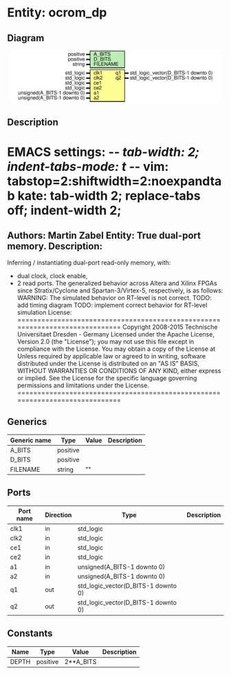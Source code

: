 # Entity: ocrom_dp
## Diagram
![Diagram](ocrom_dp.svg "Diagram")
## Description
EMACS settings: -*-  tab-width: 2; indent-tabs-mode: t -*-
vim: tabstop=2:shiftwidth=2:noexpandtab
kate: tab-width 2; replace-tabs off; indent-width 2;
=============================================================================
Authors:				 	Martin Zabel
Entity:				 	True dual-port memory.
Description:
-------------------------------------
Inferring / instantiating dual-port read-only memory, with:
* dual clock, clock enable,
* 2 read ports.
The generalized behavior across Altera and Xilinx FPGAs since
Stratix/Cyclone and Spartan-3/Virtex-5, respectively, is as follows:
WARNING: The simulated behavior on RT-level is not correct.
TODO: add timing diagram
TODO: implement correct behavior for RT-level simulation
License:
=============================================================================
Copyright 2008-2015 Technische Universitaet Dresden - Germany
Licensed under the Apache License, Version 2.0 (the "License");
you may not use this file except in compliance with the License.
You may obtain a copy of the License at
Unless required by applicable law or agreed to in writing, software
distributed under the License is distributed on an "AS IS" BASIS,
WITHOUT WARRANTIES OR CONDITIONS OF ANY KIND, either express or implied.
See the License for the specific language governing permissions and
limitations under the License.
=============================================================================
## Generics
| Generic name | Type     | Value | Description |
| ------------ | -------- | ----- | ----------- |
| A_BITS       | positive |       |             |
| D_BITS       | positive |       |             |
| FILENAME     | string   | ""    |             |
## Ports
| Port name | Direction | Type                                | Description |
| --------- | --------- | ----------------------------------- | ----------- |
| clk1      | in        | std_logic                           |             |
| clk2      | in        | std_logic                           |             |
| ce1       | in        | std_logic                           |             |
| ce2       | in        | std_logic                           |             |
| a1        | in        | unsigned(A_BITS-1 downto 0)         |             |
| a2        | in        | unsigned(A_BITS-1 downto 0)         |             |
| q1        | out       | std_logic_vector(D_BITS-1 downto 0) |             |
| q2        | out       | std_logic_vector(D_BITS-1 downto 0) |             |
## Constants
| Name  | Type     | Value      | Description |
| ----- | -------- | ---------- | ----------- |
| DEPTH | positive |  2**A_BITS |             |
